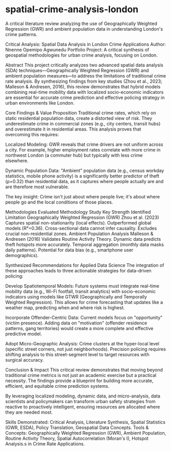# spatial-crime-analysis-london
A critical literature review analyzing the use of Geographically Weighted Regression (GWR) and ambient population data in understanding London's crime patterns.

Critical Analysis: Spatial Data Analysis in London Crime Applications
Author: Nnenne Opemipo Agwunedu
Portfolio Project: A critical synthesis of geospatial methodologies for urban crime analysis, focusing on London.

 Abstract
This project critically analyzes two advanced spatial data analysis (SDA) techniques—Geographically Weighted Regression (GWR) and ambient population measures—to address the limitations of traditional crime rate analysis. By synthesizing findings from key studies (Zhou et al., 2023; Malleson & Andresen, 2016), this review demonstrates that hybrid models combining real-time mobility data with localized socio-economic indicators are essential for accurate crime prediction and effective policing strategy in urban environments like London.

 Core Findings & Value Proposition
Traditional crime rates, which rely on static residential population data, create a distorted view of risk. They underestimate crime in commercial zones (e.g., city centers, transit hubs) and overestimate it in residential areas. This analysis proves that overcoming this requires:

Localized Modeling: GWR reveals that crime drivers are not uniform across a city. For example, higher employment rates correlate with more crime in northwest London (a commuter hub) but typically with less crime elsewhere.

Dynamic Population Data: "Ambient" population data (e.g., census workday statistics, mobile phone activity) is a significantly better predictor of theft (ρ=0.32) than residential data, as it captures where people actually are and are therefore most vulnerable.

The key insight: Crime isn't just about where people live; it's about where people go and the local conditions of those places.

Methodologies Evaluated
Methodology	Study	Key Strength	Identified Limitation
Geographically Weighted Regression (GWR)	Zhou et al. (2023)	Captures spatial non-stationarity (local effects). Outperformed global models (R²=0.36).	Cross-sectional data cannot infer causality. Excludes crucial non-residential zones.
Ambient Population Analysis	Malleson & Andresen (2016)	Validates Routine Activity Theory. Dynamic data predicts theft hotspots more accurately.	Temporal aggregation (monthly data masks daily patterns). Potential for data bias (e.g., smartphone user demographics).

Synthesized Recommendations for Applied Data Science
The integration of these approaches leads to three actionable strategies for data-driven policing:

Develop Spatiotemporal Models: Future systems must integrate real-time mobility data (e.g., Wi-Fi footfall, transit analytics) with socio-economic indicators using models like GTWR (Geographically and Temporally Weighted Regression). This allows for crime forecasting that updates like a weather map, predicting when and where risk is highest.

Incorporate Offender-Centric Data: Current models focus on "opportunity" (victim presence). Adding data on "motivation" (offender residence patterns, gang territories) would create a more complete and effective predictive model.

Adopt Micro-Geographic Analysis: Crime clusters at the hyper-local level (specific street corners, not just neighborhoods). Precision policing requires shifting analysis to this street-segment level to target resources with surgical accuracy.

Conclusion & Impact
This critical review demonstrates that moving beyond traditional crime metrics is not just an academic exercise but a practical necessity. The findings provide a blueprint for building more accurate, efficient, and equitable crime prediction systems.

By leveraging localized modeling, dynamic data, and micro-analysis, data scientists and policymakers can transform urban safety strategies from reactive to proactively intelligent, ensuring resources are allocated where they are needed most.

Skills Demonstrated: Critical Analysis, Literature Synthesis, Spatial Statistics (GWR, ESDA), Policy Translation, Geospatial Data Concepts.
Tools & Concepts: Geographically Weighted Regression (GWR), Ambient Population, Routine Activity Theory, Spatial Autocorrelation (Moran's I), Hotspot Analysis.s in Crime Rate Applications.
